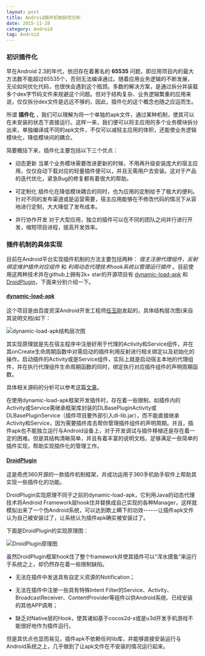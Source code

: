 ```yaml
---
layout: post
title: Android插件机制研究分析
date: 2015-11-28
category: Android
tag: Android
---
```


### 初识插件化

早在Android 2.3的年代，依旧存在着著名的 __65535__ 问题，即应用项目内的最大方法数不能超过65535个，否则无法编译通过。随着应用业务逻辑的不断发展，无论如何优化代码，也很快会遇到这个瓶颈。多数的解决方案，是通过拆分并装载多个dex字节码文件来规避这个问题。但对于结构复杂、业务逻辑繁重的应用来说，仅仅拆分dex文件是远远不够的，因此，插件化的这个概念也随之应运而生。

所谓 __插件化__ ，我们可以理解为将一个单独的apk文件，通过某种机制，使其可以在未安装的状态下直接运行。这样一来，我们便可以将主应用的多个业务模块拆分出来，单独编译成不同的apk文件，不仅可以减轻主应用的体积，还能使业务逻辑模块化，降低模块间的耦合。

简要概括下来，插件化主要包括以下三个优点：

 + 动态更新
 	当某个业务模块需要改进更新的时候，不用再升级安装庞大的宿主应用，仅仅自动下载对应的轻量插件便可以，并且无需用户去安装。这对于产品的迭代优化，紧急Bug的修复都有着很大的帮助。

 + 可定制化
 	插件化在降低模块耦合的同时，也为应用的定制给予了极大的便利。针对不同的发布渠道或是运营需要，宿主应用能够在不修改代码的情况下从容地进行定制，大大降低了发布成本。

 + 并行协作开发
 	对于大型应用，独立的插件可以在不同的团队之间并行进行开发，缩短项目进程，提高开发效率。

<!-- more -->

### 插件机制的具体实现

目前在Android平台实现插件机制的方法主要包括两种： _宿主注册代理组件，反射绑定维护插件对应组件_ 和 _利用动态代理技术hook系统以管理运行插件_ 。目前使用这两种技术并在github上拥有2k+ star的开源项目有 [dynamic-load-apk](https://github.com/singwhatiwanna/dynamic-load-apk) 和 [DroidPlugin](https://github.com/Qihoo360/DroidPlugin)，下面来分别介绍一下。

#### [dynamic-load-apk](https://github.com/singwhatiwanna/dynamic-load-apk)

这个项目是由百度资深Android开发工程师[任玉刚](http://my.csdn.net/singwhatiwanna)发起的，具体结构层次图(来自其说明文档)如下：

![dynamic-load-apk结构层次图](http://7xlmp2.com1.z0.glb.clouddn.com/dl-frame.png)

其实现原理就是先在宿主程序中注册好用于代理的Activity和Service组件，并在其onCreate生命周期函数中对需启动的插件利用反射进行相关绑定以及初始化的操作。启动插件的Activity或是Service组件，实际上就是启动宿主本地的代理组件，并在执行代理组件生命周期函数的同时，绑定执行对应插件组件的声明周期函数。

具体相关源码的分析可以参考这篇[文章](http://a.codekk.com/detail/Android/FFish/DynamicLoadApk%20%E6%BA%90%E7%A0%81%E8%A7%A3%E6%9E%90)。

在使用dynamic-load-apk框架开发插件时，存在着一些限制，如插件内的Activity或Service需继承框架库封装的DLBasePluginActivity或DLBasePluginService（插件项目要外部引入dl-lib.jar），而不能直接继承Activity和Service，因为需要插件库去帮你管理插件组件的声明周期。并且，插件apk也不能独立运行与Android设备上，对于开发调试与插件移植还是存在着一定的困难。但是其结构清晰简单，并且有着丰富的说明文档，足够满足一些简单的插件实现，帮助实现插件化的管理工作。

#### [DroidPlugin](https://github.com/Qihoo360/DroidPlugin)

这是奇虎360开源的一款插件机制框架，并成功运用于360手机助手软件上帮助其实现一些插件化的功能。

DroidPlugin实现原理不同于之前的dynamic-load-apk，它利用Java的动态代理技术将Android Framework层hook住并替换成自己实现的各种Manager，这样就模拟出来了一个伪Android系统，可以达到欺上瞒下的功效------让插件apk文件认为自己被安装过了，让系统认为插件apk确实被安装过了。

下面是DroidPlugin的实现原理图：

![DroidPlugin原理图](http://7xlmp2.com1.z0.glb.clouddn.com/DroidPlugin-frame.png)

虽然DroidPlugin框架hook住了整个framework并使其插件可以“浑水摸鱼”来运行于系统之上，却仍然存在着一些限制缺陷。

 + 无法在插件中发送具有自定义资源的Notification；

 + 无法在插件中注册一些具有特殊Intent Filter的Service、Activity、BroadcastReceiver、ContentProvider等组件以供Android系统、已经安装的其他APP调用；

 + 缺乏对Native层的Hook，使其诸如基于cocos2d-x或是u3d开发手机游戏不能很好地作为插件运行。

但是其优点也显而易见，插件apk不依赖任何lib库，并能够直接安装运行与Android系统之上，几乎做到了让apk文件在不安装的情况运行起来。
